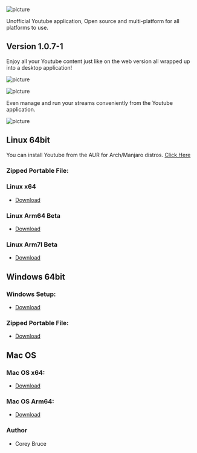 ![picture](https://i.ibb.co/qDsmMMS/youtube-logo-png-transparent-image-5.png)

Unofficial Youtube application, Open source and multi-platform for all platforms to use.

## Version 1.0.7-1

Enjoy all your Youtube content just like on the web version all wrapped up into a desktop application!

![picture](https://i.ibb.co/28FH9Cn/yt-screenshot1.png)

![picture](https://i.ibb.co/2hYrRHN/yt-screenshot2.png)

Even manage and run your streams conveniently from the Youtube application.

![picture](https://i.ibb.co/pfd67Qy/yt-screenshot3.png)


 ## Linux 64bit

 You can install Youtube from the AUR for Arch/Manjaro distros.
 [Click Here](https://aur.archlinux.org/packages/youtube/)

 ### Zipped Portable File:

 ### Linux x64
 - [Download](https://gitlab.com/youtube-desktop/binaries/1.0.7-1/-/raw/main/Youtube-linux-x64.tar.gz)

 ### Linux Arm64 Beta
 - [Download](https://gitlab.com/youtube-desktop/binaries/1.0.7-1/-/raw/main/Youtube-linux-arm64.tar.gz)

 ### Linux Arm7l Beta
 - [Download](https://gitlab.com/youtube-desktop/binaries/1.0.7-1/-/raw/main/Youtube-linux-arm64.tar.gz)

 ## Windows 64bit

 ### Windows Setup:
 - [Download](https://gitlab.com/youtube-desktop/binaries/1.0.7-1/-/raw/main/Youtube%20Setup.exe)

 ### Zipped Portable File:
 - [Download](https://gitlab.com/youtube-desktop/binaries/1.0.7-1/-/raw/main/Youtube-win32-x64.zip)

 ## Mac OS

 ###  Mac OS x64:
 - [Download](https://gitlab.com/youtube-desktop/binaries/1.0.7-1/-/raw/main/Youtube-darwin-x64.zip)

 ###  Mac OS Arm64:
 - [Download](https://gitlab.com/youtube-desktop/binaries/1.0.7-1/-/raw/main/Youtube-darwin-arm64.zip)

 ### Author
  * Corey Bruce

